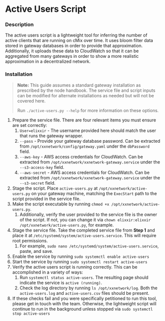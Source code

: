 # Active Users Script

### Description

The active users script is a lightweight tool for inferring the number of active clients that are
running on cMix over time. It uses bloom filter data stored in gateway databases in order
to provide that approximation. Additionally, it uploads these data to CloudWatch so that
it can be aggregated from many gateways in order to show a more realistic approximation in
a decentralized network.

### Installation

> __Note:__ This guide assumes a standard gateway installation as prescribed by the node handbook.
> The service file and script inputs can be modified for alternate installations as needed
> but will not be covered here.
>
> Run `./active-users.py --help` for more information on these options.

1. Prepare the service file. There are four relevant items you must ensure are set correctly:
   1. `User=elixxir` - The username provided here should match the user that runs the gateway wrapper.
   2. `--pass` - Provide your gateway database password. Can be extracted from `/opt/xxnetwork/config/gateway.yaml`
      under the `dbPassword` field.
   3. `--aws-key` - AWS access credentials for CloudWatch. Can be extracted from
      `/opt/xxnetwork/xxnetwork-gateway.service` under the `--s3-access-key` field.
   4. `--aws-secret` - AWS access credentials for CloudWatch. Can be extracted from
      `/opt/xxnetwork/xxnetwork-gateway.service` under the `--s3-secret` field.
2. Stage the script. Place `active-users.py` at `/opt/xxnetwork/active-users.py` on your gateway machine, matching
   the `ExecStart` path to the script provided in the service file.
3. Make the script executable by running `chmod +x /opt/xxnetwork/active-users.py`.
   1. Additionally, verify the user provided to the service file is the owner of the script.
      If not, you can change it via `chown elixxir:elixxir /opt/xxnetwork/active-users.py`, for example.
4. Stage the service file. Take the completed service file from __Step 1__ and place it at
   `/etc/systemd/system/active-users.service`. This will require root permissions.
   1. For example, `sudo nano /etc/systemd/system/active-users.service`, paste, and save.
5. Enable the service by running `sudo systemctl enable active-users`
6. Start the service by running `sudo systemctl restart active-users`
7. Verify the active users script is running correctly. This can be accomplished in a variety of ways:
   1. Run `systemctl status active-users`. The resulting page should indicate the service is `active (running)`.
   2. Check the log directory by running `ls /opt/xxnetwork/log`. Both the `active-users.log` and `active-users.csv`
      files should be present.
8. If these checks fail and you were specifically petitioned to run this tool, please get in touch with the team.
   Otherwise, the lightweight script will continue to run in the background unless stopped via
   `sudo systemctl stop active-users`
